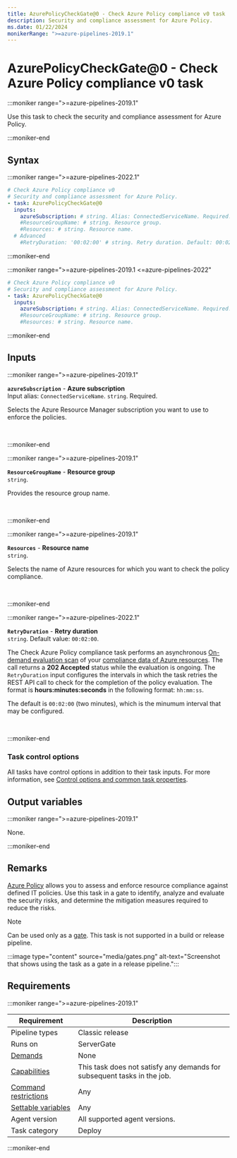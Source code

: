 ```yaml
---
title: AzurePolicyCheckGate@0 - Check Azure Policy compliance v0 task
description: Security and compliance assessment for Azure Policy.
ms.date: 01/22/2024
monikerRange: ">=azure-pipelines-2019.1"
---
```


# AzurePolicyCheckGate@0 - Check Azure Policy compliance v0 task

<!-- :::description::: -->
:::moniker range=">=azure-pipelines-2019.1"

<!-- :::editable-content name="description"::: -->
Use this task to check the security and compliance assessment for Azure Policy.
<!-- :::editable-content-end::: -->

:::moniker-end
<!-- :::description-end::: -->

<!-- :::syntax::: -->
## Syntax

:::moniker range=">=azure-pipelines-2022.1"

```yaml
# Check Azure Policy compliance v0
# Security and compliance assessment for Azure Policy.
- task: AzurePolicyCheckGate@0
  inputs:
    azureSubscription: # string. Alias: ConnectedServiceName. Required. Azure subscription. 
    #ResourceGroupName: # string. Resource group. 
    #Resources: # string. Resource name. 
  # Advanced
    #RetryDuration: '00:02:00' # string. Retry duration. Default: 00:02:00.
```

:::moniker-end

:::moniker range=">=azure-pipelines-2019.1 <=azure-pipelines-2022"

```yaml
# Check Azure Policy compliance v0
# Security and compliance assessment for Azure Policy.
- task: AzurePolicyCheckGate@0
  inputs:
    azureSubscription: # string. Alias: ConnectedServiceName. Required. Azure subscription. 
    #ResourceGroupName: # string. Resource group. 
    #Resources: # string. Resource name.
```

:::moniker-end
<!-- :::syntax-end::: -->

<!-- :::inputs::: -->
## Inputs

<!-- :::item name="azureSubscription"::: -->
:::moniker range=">=azure-pipelines-2019.1"

**`azureSubscription`** - **Azure subscription**<br>
Input alias: `ConnectedServiceName`. `string`. Required.<br>
<!-- :::editable-content name="helpMarkDown"::: -->
Selects the Azure Resource Manager subscription you want to use to enforce the policies.
<!-- :::editable-content-end::: -->
<br>

:::moniker-end
<!-- :::item-end::: -->
<!-- :::item name="ResourceGroupName"::: -->
:::moniker range=">=azure-pipelines-2019.1"

**`ResourceGroupName`** - **Resource group**<br>
`string`.<br>
<!-- :::editable-content name="helpMarkDown"::: -->
Provides the resource group name.
<!-- :::editable-content-end::: -->
<br>

:::moniker-end
<!-- :::item-end::: -->
<!-- :::item name="Resources"::: -->
:::moniker range=">=azure-pipelines-2019.1"

**`Resources`** - **Resource name**<br>
`string`.<br>
<!-- :::editable-content name="helpMarkDown"::: -->
Selects the name of Azure resources for which you want to check the policy compliance.
<!-- :::editable-content-end::: -->
<br>

:::moniker-end
<!-- :::item-end::: -->
<!-- :::item name="RetryDuration"::: -->
:::moniker range=">=azure-pipelines-2022.1"

**`RetryDuration`** - **Retry duration**<br>
`string`. Default value: `00:02:00`.<br>
<!-- :::editable-content name="helpMarkDown"::: -->
The Check Azure Policy compliance task performs an asynchronous [On-demand evaluation scan](/azure/governance/policy/how-to/get-compliance-data#on-demand-evaluation-scan---rest) of your [compliance data of Azure resources](/azure/governance/policy/how-to/get-compliance-data). The call returns a **202 Accepted** status while the evaluation is ongoing. The `RetryDuration` input configures the intervals in which the task retries the REST API call to check for the completion of the policy evaluation. The format is **hours:minutes:seconds** in the following format: `hh:mm:ss`.

The default is `00:02:00` (two minutes), which is the minumum interval that may be configured.
<!-- :::editable-content-end::: -->
<br>

:::moniker-end
<!-- :::item-end::: -->

### Task control options

All tasks have control options in addition to their task inputs. For more information, see [Control options and common task properties](/azure/devops/pipelines/yaml-schema/steps-task#common-task-properties).
<!-- :::inputs-end::: -->

<!-- :::outputVariables::: -->
## Output variables

:::moniker range=">=azure-pipelines-2019.1"

None.

:::moniker-end
<!-- :::outputVariables-end::: -->

<!-- :::remarks::: -->
<!-- :::editable-content name="remarks"::: -->
## Remarks

[Azure Policy](/azure/governance/policy/) allows you to assess and enforce resource compliance against defined IT policies.
Use this task in a gate to identify, analyze and evaluate the security risks,
and determine the mitigation measures required to reduce the risks.

> [!NOTE]
> Can be used only as a [gate](/azure/devops/pipelines/release/approvals/gates). This task is not supported in a build or release pipeline.
>
> :::image type="content" source="media/gates.png" alt-text="Screenshot that shows using the task as a gate in a release pipeline.":::
<!-- :::editable-content-end::: -->
<!-- :::remarks-end::: -->

<!-- :::examples::: -->
<!-- :::editable-content name="examples"::: -->
<!-- :::editable-content-end::: -->
<!-- :::examples-end::: -->

<!-- :::properties::: -->
## Requirements

:::moniker range=">=azure-pipelines-2019.1"

| Requirement | Description |
|-------------|-------------|
| Pipeline types | Classic release |
| Runs on | ServerGate |
| [Demands](/azure/devops/pipelines/process/demands) | None |
| [Capabilities](/azure/devops/pipelines/agents/agents#capabilities) | This task does not satisfy any demands for subsequent tasks in the job. |
| [Command restrictions](/azure/devops/pipelines/security/templates#agent-logging-command-restrictions) | Any |
| [Settable variables](/azure/devops/pipelines/security/templates#agent-logging-command-restrictions) | Any |
| Agent version | All supported agent versions. |
| Task category | Deploy |

:::moniker-end
<!-- :::properties-end::: -->

<!-- :::see-also::: -->
<!-- :::editable-content name="seeAlso"::: -->
<!-- :::editable-content-end::: -->
<!-- :::see-also-end::: -->